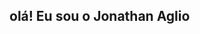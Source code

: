 ## olá! Eu sou o Jonathan Aglio
<div>
  <a href="https://github.com/Jonathan-Aglio">
    <img height="175em" src"https://github-readme-stats.vercel.app/api?username=anuraghazra&show_icons=true&theme=dark"/>
</div>
